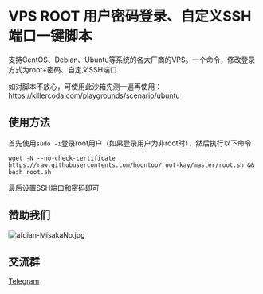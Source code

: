 # VPS ROOT 用户密码登录、自定义SSH端口一键脚本

支持CentOS、Debian、Ubuntu等系统的各大厂商的VPS。一个命令，修改登录方式为root+密码、自定义SSH端口

如对脚本不放心，可使用此沙箱先测一遍再使用：https://killercoda.com/playgrounds/scenario/ubuntu

## 使用方法

首先使用`sudo -i`登录root用户（如果登录用户为非root时），然后执行以下命令

```shell
wget -N --no-check-certificate https://raw.githubusercontents.com/hoontoo/root-kay/master/root.sh && bash root.sh
```

最后设置SSH端口和密码即可

## 赞助我们

![afdian-MisakaNo.jpg](https://s2.loli.net/2021/12/25/SimocqwhVg89NQJ.jpg)

## 交流群
[Telegram](https://t.me/misakanetcn)
